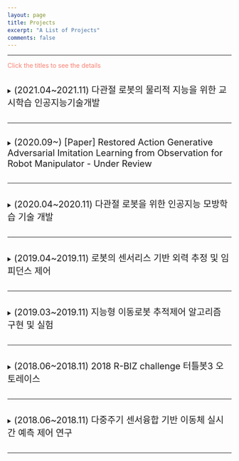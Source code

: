 ```yaml
---
layout: page
title: Projects
excerpt: "A List of Projects"
comments: false
---
```


---

<span style="color:Salmon"> Click the titles to see the details </span>

<br>
<details>
  <summary> <span style="font-size: 20px"> (2021.04~2021.11) 다관절 로봇의 물리적 지능을 위한 교시학습 인공지능기술개발 </span> </summary>
  <div markdown="1">
This project was conducted at <span style="color:#3399ff">Cyber Physical System Control Lab in Kyungpook National University</span> : [Link](http://control.knu.ac.kr/)<br>
본 연구사업은 과학기술정보통신부의 출연금 등으로 수행하고 있는 <b>한국전자통신연구원의 대경권 지역산업 기반 ICT 융합기술 고도화 지원사업 위탁연구과제</b>입니다.
  </div>  
    <span style="font-size: 20px; color:black"> 연구목표 </span><br>
    <div style="border: 1px solid black; padding: 10px; border-color: LightGray; background-color: rgba(211, 211, 211, 0.2);"> 
      <span style="font-size: 13px">
        　■ 　로봇 매니퓰레이터의 Task 적용을 위한 힘/위치 궤적 교시학습 시스템 구축<br>
         　■ 　<b>[맡은 역할] 직접 교시를 통한 사용자 의도 파악(힘/위치)이 가능한 교시학습 알고리즘 개발</b><br>
         　■ 　7축 다관절 로봇을 활용한 실제 작업에 대한 모방학습 알고리즘 적용 및 검증<br>
        </span>
    </div>
    <br>
    <span style="font-size: 20px; color:black"> Main Result </span><br>
    
    <p align="center">
    <img height="250" src="/assets/img/2021_ETRI/cleaning.gif">
    <p style="text-align:center;">그림 1. PANDA 매니퓰레이터 클리닝 태스크 적용</p>
    </p>
    <p align="center">
    <img height="250" src="/assets/img/2021_ETRI/writing.gif">
    <p style="text-align:center;">그림 2. PANDA 매니퓰레이터 글쓰기 태스크 적용</p>
    </p>
<br>

</details>
    
<br>

---

<br>
<details>
  <summary> <span style="font-size: 20px"> (2020.09~) [Paper] Restored Action Generative Adversarial Imitation Learning from Observation for Robot Manipulator - Under Review </span> </summary>
  <div markdown="1">
This project was conducted at <span style="color:#3399ff">Cyber Physical System Control Lab in Kyungpook National University</span> : [Link](http://control.knu.ac.kr/)
      <br>본 논문은 2021년 5월 ISA Transactions (IF 5.468)에 투고하여 Major Revision을 거친 후 22년 1월 기준 <b>Under review</b> 상태 입니다.
  </div>  
   
    <span style="font-size: 20px; color:black"> Motivation </span><br>
    <div style="border: 1px solid black; padding: 10px; border-color: LightGray; background-color: rgba(211, 211, 211, 0.2);"> 
      <span style="font-size: 13px">
          ■ 　일반적으로 로봇에 적용하기 위한 모방학습 알고리즘은 상태-행동 데이터 쌍을 필요로 한다. <br>
　　기구학적 또는 비용적인 면에서 힘/토크 센서를 장착할 수 없는 경우에 시연으로부터 행동 데이터를 수집하기 어렵다.<br>
          ■ 　관측에 의한 모방학습 방법은 상태 데이터만을 활용한 모방학습 방법으로 제안되었지만, <br>
               　　계산복잡성에 의해 실제 로봇에 적용하기 어려운 문제가 있다.<br>
          ■ 　행동 데이터를 수집할 수 없는 상황에 적용할 수 있는 효과적인 모방학습 방법이 필요하다. <br>
        </span>
    </div>
    <br>
    <br>
    <span style="font-size: 20px; color:black"> Contribution </span><br>
    <div style="border: 1px solid black; padding: 10px; border-color: LightGray; background-color: rgba(211, 211, 211, 0.2);"> 
      <span style="font-size: 13px">
          ■ 　복원된 행동을 제안하여 행동 데이터에 접근할 수 없는 경우에 적용할 수 있는 모방학습 방법을 제안한다.<br>
          ■ 　시연자의 궤적 데이터를 효과적으로 학습할 수 있는 Recurrent Generative Adversarial Networks를 제안한다.<br>
          ■ 　제안하는 방법을 7축 매니퓰레이터 'SAWYER' Drawing TASK에 적용하여 제안하는 방법의 우수성을 검증한다.<br>
        </span>
    </div>
    
  <br>
    <span style="font-size: 20px; color:black"> Main Result </span><br>
    
    <p align="center">
    <img height="250" src="/assets/img/paper/motivation.png">
    <p style="text-align:center;">그림 1. 복원된 행동의 필요성</p>
    </p>
    
    <p align="center">
    <img height="250" src="/assets/img/paper/ragil.png">
    <p style="text-align:center;">그림 2. 제안하는 RAGAIL 방법의 구성</p>
    </p>
    
    <p align="center">
    <img height="250" src="/assets/img/paper/gathering.png">
    <p style="text-align:center;">그림 3. 교시데이터 수집</p>
    </p>
    
    <p align="center">
    <img height="250" src="/assets/img/paper/triangle.png">
    <p style="text-align:center;">그림 4. 삼각형 그리기 태스크 수행 궤적</p>
    </p>
    
    <p align="center">
    <img height="250" src="/assets/img/paper/triangle2.png">
    <p style="text-align:center;">그림 5. 삼각형 그리기 태스크 수행 궤적 PLOT</p>
    </p>
    
    <p align="center">
    <img height="250" src="/assets/img/paper/triangle.gif">
    <p style="text-align:center;">그림 6. 삼각형 그리기 태스크 수행 궤적 영상</p>
    </p>
    
    <p align="center">
    <img height="250" src="/assets/img/paper/table.png">
    <p style="text-align:center;">그림 7. 기존의 방법들과 비교한 제안하는 방법의 우수성</p>
    </p>
    
    <br>
    <span style="font-size: 20px; color:black"> Conclusion </span><br>
    전문가의 행동 데이터에 접근할 수 없는 상황에서 복원된 행동을 이용한 모방학습 방법을 이용하여 태스크를 수행할 수 있음을 확인하고 우수한 성능을 보이는 것을 실험을 통해 검증했다.
</details>
    
<br>

---

<br>
<details>
  <summary> <span style="font-size: 20px"> (2020.04~2020.11) 다관절 로봇을 위한 인공지능 모방학습 기술 개발 </span> </summary>
  <div markdown="1">
This project was conducted at <span style="color:#3399ff">Cyber Physical System Control Lab in Kyungpook National University</span> : [Link](http://control.knu.ac.kr/)<br>
본 연구사업은 과학기술정보통신부의 출연금 등으로 수행하고 있는 <b>한국전자통신연구원의 대경권 지역산업 기반 ICT 융합기술 고도화 지원사업 위탁연구과제</b>입니다.
  </div>  
    <span style="font-size: 20px; color:black"> 연구목표 </span><br>
    <div style="border: 1px solid black; padding: 10px; border-color: LightGray; background-color: rgba(211, 211, 211, 0.2);"> 
      <span style="font-size: 13px">
        　■ 　<b>[맡은 역할] 가상환경을 활용한 로봇 매니퓰레이터의 경로 이동 모방학습방법 개발</b><br>
         　■ 　<b>[맡은 역할] 로봇의 교시 작업 시 사용자 의도 파악(힘+경로)을 위한 모방학습 알고리즘 개발</b><br>
         　■ 　<b>[맡은 역할] 다관절 로봇의 모방학습을 이용한 사용자 의도에 따른 접촉력 및 경로 이동작업 적용</b><br>
         　■ 　<b>[맡은 역할] Gazebo 가상환경 기반의 매니퓰레이터를 위한 학습환경 구축</b><br>
        </span>
    </div>
    <br>
        <span style="font-size: 20px; color:black"> 연구내용 </span><br>
    
    <p align="center">
  <img height="250" src="/assets/img/2020_ETRI/stage.bmp">
    <p style="text-align:center;">그림 1. 알고리즘 적용 순서</p>
    </p>
    
    <p align="center">
  <img height="250" src="/assets/img/2020_ETRI/gathering.PNG">
    <p style="text-align:center;">그림 2. 시연데이터 수집을 위한 환경구성</p>
    </p>
    
    <p align="center">
  <img height="250" src="/assets/img/2020_ETRI/gazebo.bmp">
    <p style="text-align:center;">그림 3. Gazebo환경 에서의 모방학습 테스트</p>
    </p>
    
    <p align="center">
  <img height="250" src="/assets/img/2020_ETRI/experiment2.bmp">
    <p style="text-align:center;">그림 4. 물체의 무게에 따른 분류 작업 태스크 설명</p>
    </p>
    
    <p align="center">
  <img height="250" src="/assets/img/2020_ETRI/experiment.bmp">
    <p style="text-align:center;">그림 5. 무게에 따라 각 관절에 측정되는 토크를 학습</p>
    </p>

    <p align="center">
  <img height="250" src="/assets/img/2020_ETRI/experiment3.PNG">
    <p style="text-align:center;">그림 6. 학습에 의한 무게에 따른 물체 분류 태스크</p>
    </p>
    
    <p align="center">
  <img height="250" src="/assets/img/2020_ETRI/ETRI.gif">
    <p style="text-align:center;">그림 7. 학습에 의한 무게에 따른 물체 분류 태스크 영상</p>
    </p>
</details>
    
<br>

---

<br>
<details>
  <summary> <span style="font-size: 20px"> (2019.04~2019.11) 로봇의 센서리스 기반 외력 추정 및 임피던스 제어 </span> </summary>
  <div markdown="1">
This project was conducted at <span style="color:#3399ff">Cyber Physical System Control Lab in Kyungpook National University</span> : [Link](http://control.knu.ac.kr/)<br>
본 연구사업은 과학기술정보통신부의 출연금 등으로 수행하고 있는 <b>한국전자통신연구원의 대경권 지역산업 기반 ICT 융합기술 고도화 지원사업 위탁연구과제</b>입니다.
  </div>  
    
    <span style="font-size: 20px; color:black"> 연구목표 </span><br>
    <div style="border: 1px solid black; padding: 10px; border-color: LightGray; background-color: rgba(211, 211, 211, 0.2);"> 
      <span style="font-size: 13px">
        　■ 　토크 센서가 없는 로봇 매니퓰레이터에 대한 수학적 모델 기반 외력 추정 알고리즘 개발<br>
         　■ 　모델 불확실성에 강인한 센서리스 임피던스 제어 알고리즘 개발<br>
         　■ 　7축 로봇 매니퓰레이터 대상 태스크 종속적인 임피던스 제어 타당성 검증<br>
         　■ 　<b>[맡은 역할] 실험 환경 구성 및 알고리즘 코드 구현</b><br>
         　■ 　<b>[맡은 역할] ROS 기반의 매니퓰레이터 제어 시스템 구축</b><br>
        </span>
    </div>
    <br>
<br>
    
    
    <span style="font-size: 20px; color:black"> 연구내용 </span><br>
<p align="center">
  <img height="250" src="/assets/img/2019_ETRI/framework.png">
    <p style="text-align:center;">ROS 기반의 RNE 외력 추정 및 제어 시스템 구성</p>
</p>
    
<p align="center">
  <img height="250" src="/assets/img/2019_ETRI/python_c.bmp">
    <p style="text-align:center;">M,C,G 행렬 계산에 소요되는 시간 Python과 C++의 비교</p>
</p>

<p align="center">
  <img height="250" src="/assets/img/2019_ETRI/force-estimation.gif">
    <p style="text-align:center;">0번 조인트에 대한 외력추정 태스크<br>빨간 선 - 토크 센서로부터 측정된 토크, 파란 선 - 외력 추정 알고리즘에 의해 추정된 토크</p>
</p>


<p align="center">
  <img height="250" src="/assets/img/2019_ETRI/force-estimation2.gif">
    <p style="text-align:center;">외력추정 태스크<br>빨간 선 - ESO 알고리즘에 의해 정된 토크, 파란 선 - 센서에 의해 추정된 토크, 검은 선 - SMO에 의해 추정된 토크</p>
</p>

<p align="center">
  <img height="250" src="/assets/img/2019_ETRI/estimation.bmp">
    <p style="text-align:center;">각 조인트의 외력추정 성능 </p>
</p>

<span style="font-size: 20px; color:black"> 연구결과 </span><br>
c++을 이용하여 7축 매니퓰레이터를 위한 recursive Newton-Eulor 방법을 코드로 구현함으로서<br>Python으로 작성된 코드와 비교하여 계산속도 향상<br>
모델 불확실성에도 강인한 sliding mode observer 설계<br>
외력 추정기 기반 Joint space의 임피던스 제어기 설계<br>

</details>
    
<br>

---

<br>
<details>
  <summary> <span style="font-size: 20px"> (2019.03~2019.11) 지능형 이동로봇 추적제어 알고리즘 구현 및 실험 </span> </summary>
  <div markdown="1">
This project was conducted at <span style="color:#3399ff">Cyber Physical System Control Lab in Kyungpook National University</span> : [Link](http://control.knu.ac.kr/)
  </div>  
<p style="font-size:1rem;font-weight:400" onContextMenu="return false;" onselectstart="return false" ondragstart="return false">
　팔로워 로봇은 카메라를 이용하여 리더 로봇를 인식하고, 인식된 팔로워의 속도 및 각속도를 설계된 알고리즘에 의해 추정한다. 해당 프로젝트는 추정된 속도 및 각속도를 활용하여 리더-팔로워 추적 제어 구현을 목표로 한다.
</p>

<br>
<span style="font-size: 20px; color:black"> Leader-Follower 추적 제어를 위한 기구학적 모델링 </span><br>
    
<p align="center">
  <img height="250" src="/assets/img/Leader_follower/state_equation.png">
    <p style="text-align:center;">Leader-Follwer 추적 제어 시스템을 위한 상태 방정식</p>
</p>
<br>
<span style="font-size: 20px; color:black"> Gazebo 상에서 구현된 가상의 Leader 추적 제어 </span><br>
<p align="center">
  <img height="250" src="/assets/img/Leader_follower/gazebo_simulation.gif">
    <p style="text-align:center;">Leader-Follwer 추적 제어 시스템을 사용한 가상의 Leader 로봇 추적 시뮬레이션<br>빨간선 - 가상의 Leader의 궤적, 파란선 - Follwer의 궤적</p>
</p>
<br>
<span style="font-size: 20px; color:black"> Leader 로봇 인식과 속도 및 각속도 추정 </span><br>
<p align="center">
  <img height="250" src="/assets/img/Leader_follower/yolov2.gif">
    <p style="text-align:center;">YOLOv2를 사용한 Leader 로봇 인식</p>
</p>
<br>
<span style="font-size: 15px; color:black"> 1. Leader 로봇을 인식하고 Depth 카메라를 이용하여 거리값을 측정한다.<br> 2. Localization을 통하여 Global 맵상에 Leader 로봇의 궤적을 기록한다.<br> 3. 궤적중 여러 포인트를 샘플링하고 평균필터를 이용하여 리더 로봇의 각도와 각속도를 추정한다.<br> 4. 추정된 Leader 로봇의 각도와 각속도를 리더 추적 제어 시스템에 대입하여 추적제어를 수행한다. </span><br>
<br>
<span style="font-size: 20px; color:black"> 실제 실험을 통한 검증 </span><br>
<p align="center">
  <img height="250" src="/assets/img/Leader_follower/experiment.gif">
    <p style="text-align:center;">실제 실험을 통한 각도 및 각속도 추정기반의 추적 제어 알고리즘 성능 검증<br>Leader 로봇은 선속도 0.2m/s, 각속도 0.15rad/s로 움직인다.<br>실험을 통해 측정한 결과 평균오차 4%~6%를 기록하였다.</p>
</p>
</details>
    
<br>

---

<br>
<details>
  <summary> <span style="font-size: 20px"> (2018.06~2018.11) 2018 R-BIZ challenge  터틀봇3 오토레이스 </span> </summary>
  <div markdown="1">
This project was conducted at <span style="color:#3399ff">Cyber Physical System Control Lab in Kyungpook National University</span> : [Link](http://control.knu.ac.kr/)
  </div>  
<p style="font-size:1rem;font-weight:400" onContextMenu="return false;" onselectstart="return false" ondragstart="return false">
    <div style="border: 1px solid black; padding: 10px; border-color: LightGray; background-color: rgba(211, 211, 211, 0.2);"> 
      <span style="font-size: 13px">
          2018 R-BIZ Challenge 터틀봇 3 오토레이스는 주어진 6개의 미션 (1. 신호등 미션, 2. 삼거리 미션, 3. 공사구간 미션,<br> 
          4. 주차 미션, 5. 차단 바 미션, 6. 터널 미션)을 수행하며 사전에 설계된 경기장을 1회 주행하는 것을 목표로 한다.
        </span>
    </div>
</p>


<br>
<p style="font-size:1.5rem;font-weight:400" onContextMenu="return false;" onselectstart="return false" ondragstart="return false">
　Turtlebot3 AutoRacing Missions
</p>
<p align="center">
  <img height="250" src="/assets/img/Turtlebot3_AutoRacing/traffic.JPG">
</p>
<p align="center">
  <img height="250" src="/assets/img/Turtlebot3_AutoRacing/intersection.JPG">
</p>
<p align="center">
  <img height="250" src="/assets/img/Turtlebot3_AutoRacing/obstacle.JPG">
</p>
<p align="center">
  <img height="250" src="/assets/img/Turtlebot3_AutoRacing/parking.JPG">
</p>
<p align="center">
  <img height="250" src="/assets/img/Turtlebot3_AutoRacing/stop.JPG">
</p>
<p align="center">
  <img height="250" src="/assets/img/Turtlebot3_AutoRacing/tunnel.JPG">
</p>
                                                                      
<p align="center">
    <img height="250" src="/assets/img/Turtlebot3_AutoRacing/racing.gif">
    <p style="text-align:center;">그림 1. 대회주행 영상</p>
</p>
                                 
                                 
<p align="center">
  <img height="250" src="/assets/img/Turtlebot3_AutoRacing/award.jpg">
<p style="text-align:center;"> 학부생 (<b>박종천</b>, 이응창, 김범주, 대학원생 진용식)으로 이루어진 '응창호'팀이 11월 15~17일 3일간 대구 엑스코 전시장에서 열린 '2018 대구국제로봇산업전 R-BIZ Challenge 터틀봇3 오토레이스'부문에서 16일 준결승전에서 4등을 기록하는 등 <b>'매스웍스 코리아 대표이사상'(상금 100만원 등)</b>을 수상</p>
</p>
</details>
    
<br>

---

<br>
<details>
  <summary> <span style="font-size: 20px"> (2018.06~2018.11) 다중주기 센서융합 기반 이동체 실시간 예측 제어 연구 </span> </summary>
  <div markdown="1">
This project was conducted at <span style="color:#3399ff">Cyber Physical System Control Lab in Kyungpook National University</span> : [Link](http://control.knu.ac.kr/)<br>
      본 연구사업은 과학기술정보통신부의 출연금 등으로 수행하고 있는 <b>한국전자통신연구원의 대경권 지역산업 기반 ICT 융합기술 고도화 지원사업 위탁연구과제</b>입니다.

  </div>  
    <span style="font-size: 20px; color:black"> 연구목표 </span><br>
    <div style="border: 1px solid black; padding: 10px; border-color: LightGray; background-color: rgba(211, 211, 211, 0.2);"> 
      <span style="font-size: 13px">
        　■ 　다양한 샘플링 주기를 가지는 시스템의 안정성 및 제어 성능 향상을 위한 기법 연구 <br>
         　■ 　다중 샘플링 주기를 가지는 샘플 데이터 시스템을 위한 상태 추정기 설계 <br>
         　■ 　불확실성 및 왜란에 대응한 실시간 동작을 위한 모델 기반 예측 제어기 설계<br>
         　■ 　<b>[맡은 역할] 모바일 로봇을 위한 라이다센서 기반의 Path Planning 알고리즘 구현 및 적용</b><br>
         　■ 　<b>[맡은 역할] ROS 기반의 모바일 로봇 제어 시스템 구축</b><br>
        </span>
    </div>
    <br>
<br>
<p style="font-size:1.5rem;font-weight:400" onContextMenu="return false;" onselectstart="return false" ondragstart="return false">
라이다센서 기반의 Path Planning 알고리즘 구현 및 적용
</p>

<p align="center">
  <img height="250" src="/assets/img/2018_ETRI/vlp16.png">
    <p style="text-align:center;">라이다는 고출력의 펄스레이저를 이용하여 물체에 반사되어 돌아오는 레이저 빔의 시간을 측정하여 거리정보를 획득
카메라센서만으로 측정이 어려운 거리정보나, 비가 오거나 어두운 환경에서도 주변의 물체를 인식할 수 있다.</p>
</p>

<p style="font-size:1.5rem;font-weight:400" onContextMenu="return false;" onselectstart="return false" ondragstart="return false">
    <b>LiDAR를 이용한 Obstacle detection, Mapping과 A*기반의 Path Planning</b>
</p>

<p align="center">
  <img height="250" src="/assets/img/2018_ETRI/path_planning.png">
</p>
<p align="center">
  <img height="250" src="/assets/img/2018_ETRI/path_planning2.png">
</p>
<p align="center">
  <img height="250" src="/assets/img/2018_ETRI/path_planning3.png">
</p>

<p style="font-size:1.5rem;font-weight:400" onContextMenu="return false;" onselectstart="return false" ondragstart="return false">
    <b>LiDAR를 이용한 Obstacle detection, Mapping과 A*기반의 Path Planning</b>
</p>

<p align="center">
  <img height="250" src="/assets/img/2018_ETRI/autonomous.png">
  <p style="text-align:center;">ROS 기반의 autonomous vehicle control system</p>
</p>

<p align="center">
  <img height="250" src="/assets/img/2018_ETRI/husky-experiment.gif">
    <p style="text-align:center;">Husky로봇 야외 실험영상</p>
</p>
<p align="center">
  <img height="250" src="/assets/img/2018_ETRI/husky-experiment2.gif"> 
    <p style="text-align:center;">라이다 센서 기반의 Path planning </p>
</p>
    
    
</details>
    
<br>

---
